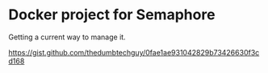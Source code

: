 # Docker project for Semaphore

Getting a current way to manage it.


https://gist.github.com/thedumbtechguy/0fae1ae931042829b73426630f3cd168
